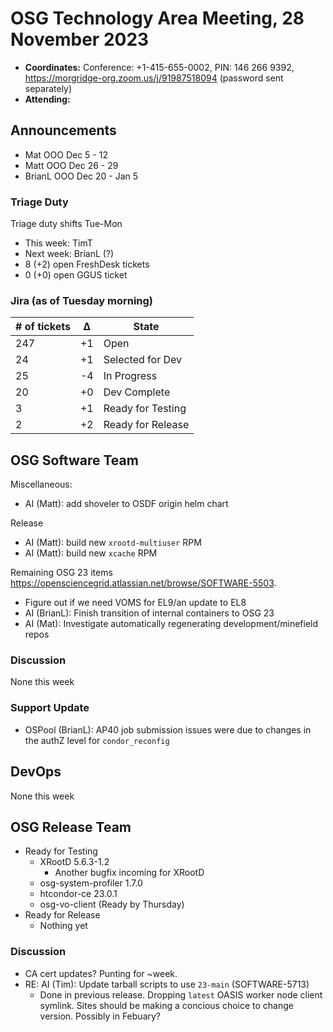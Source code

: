 # OSG Technology Area Meeting, 28 November 2023

-   **Coordinates:** Conference: +1-415-655-0002, PIN: 146 266 9392,
    <https://morgridge-org.zoom.us/j/91987518094> (password sent separately)
-   **Attending:**  

## Announcements

-   Mat OOO Dec 5 - 12
-   Matt OOO Dec 26 - 29
-   BrianL OOO Dec 20 - Jan 5

### Triage Duty

Triage duty shifts Tue-Mon

-   This week: TimT
-   Next week: BrianL (?)
-   8 (+2) open FreshDesk tickets
-   0 (+0) open GGUS ticket

### Jira (as of Tuesday morning)

| # of tickets | &Delta; | State             |
|--------------|---------|-------------------|
| 247          | +1      | Open              |
| 24           | +1      | Selected for Dev  |
| 25           | -4      | In Progress       |
| 20           | +0      | Dev Complete      |
| 3            | +1      | Ready for Testing |
| 2            | +2      | Ready for Release |

## OSG Software Team

Miscellaneous:
-   AI (Matt): add shoveler to OSDF origin helm chart

Release
-   AI (Matt): build new `xrootd-multiuser` RPM
-   AI (Matt): build new `xcache` RPM

Remaining OSG 23 items <https://opensciencegrid.atlassian.net/browse/SOFTWARE-5503>.
-   Figure out if we need VOMS for EL9/an update to EL8
-   AI (BrianL): Finish transition of internal containers to OSG 23
-   AI (Mat): Investigate automatically regenerating development/minefield repos

### Discussion

None this week

### Support Update

-    OSPool (BrianL): AP40 job submission issues were due to changes in the authZ level for `condor_reconfig`

## DevOps

None this week

## OSG Release Team

-   Ready for Testing
    -   XRootD 5.6.3-1.2
        -   Another bugfix incoming for XRootD
    -   osg-system-profiler 1.7.0
    -   htcondor-ce 23.0.1
    -   osg-vo-client (Ready by Thursday)
-   Ready for Release
    -   Nothing yet
 
### Discussion
-   CA cert updates? Punting for ~week.
-   RE: AI (Tim): Update tarball scripts to use `23-main` (SOFTWARE-5713)
    -    Done in previous release. Dropping `latest` OASIS worker node client symlink. Sites should be making a concious choice to change version. Possibly in Febuary? 

